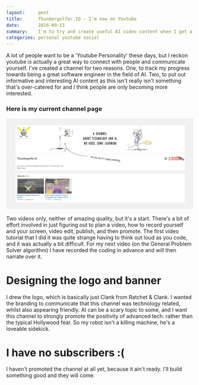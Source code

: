 ```yaml
---
layout:     post
title:      Thundergolfer.IO - I'm now on Youtube
date:       2016-09-13
summary:    I'm to try and create useful AI video content when I get a spare minute.
categories: personal youtube social
---
```


A lot of people want to be a 'Youtube Personality' these days, but I reckon youtube *is* actually a great way to connect with people and communicate yourself. I've created a channel for two reasons. One, to track my progress towards being a great software engineer in the field of AI. Two, to put out informative and interesting AI content as this isn't really isn't something that's over-catered for and I think people are only becoming more interested.

### Here is my current channel page

![thundergolfer.IO](/images/youtube_channel.png)

Two videos only, neither of amazing quality, but it's a start. There's a bit of effort involved in just figuring out to plan a video, how to record yourself and your screen, video edit, publish, and then promote. The first video tutorial that I did it was quite strange having to think out loud as you code, and it was actually a bit difficult. For my next video (on the General Problem Solver algorithm) I have recorded the coding in advance and will then narrate over it.

# Designing the logo and banner

I drew the logo, which is basically just Clank from Ratchet & Clank. I wanted the branding to communicate that this channel was technology related, whilst also appearing friendly. AI can be a scary topic to some, and I want this channel to strongly promote the positivity of advanced tech. rather than the typical Hollywood fear. So my robot isn't a killing machine, he's a loveable sidekick.

# I have no subscribers :(

I haven't promoted the channel at all yet, because it ain't ready. I'll build something good and they will come.
